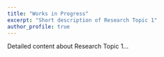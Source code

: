 ```yaml
---
title: "Works in Progress"
excerpt: "Short description of Research Topic 1"
author_profile: true
---
```

Detailed content about Research Topic 1...
